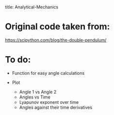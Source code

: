 title: Analytical-Mechanics

# Original code taken from:
https://scipython.com/blog/the-double-pendulum/

# To do:
* Function for easy angle calculations

* Plot
    * Angle 1 vs Angle 2
    * Angles vs Time 
    * Lyapunov exponent over time
    * Angles against their time derivatives
